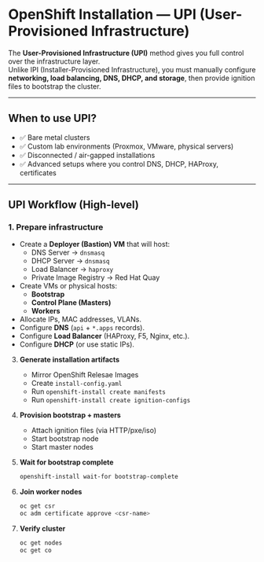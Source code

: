 # OpenShift Installation — UPI (User-Provisioned Infrastructure)

The **User-Provisioned Infrastructure (UPI)** method gives you full control over the infrastructure layer.  
Unlike IPI (Installer-Provisioned Infrastructure), you must manually configure **networking, load balancing, DNS, DHCP, and storage**, then provide ignition files to bootstrap the cluster.

---

## When to use UPI?
- ✅ Bare metal clusters
- ✅ Custom lab environments (Proxmox, VMware, physical servers)
- ✅ Disconnected / air-gapped installations
- ✅ Advanced setups where you control DNS, DHCP, HAProxy, certificates

---

## UPI Workflow (High-level)

### 1. Prepare infrastructure
- Create a **Deployer (Bastion) VM** that will host:
  - DNS Server → `dnsmasq`
  - DHCP Server → `dnsmasq`
  - Load Balancer → `haproxy`
  - Private Image Registry → Red Hat Quay  
- Create VMs or physical hosts:
  - **Bootstrap**
  - **Control Plane (Masters)**
  - **Workers**
- Allocate IPs, MAC addresses, VLANs.  
- Configure **DNS** (`api` + `*.apps` records).  
- Configure **Load Balancer** (HAProxy, F5, Nginx, etc.).  
- Configure **DHCP** (or use static IPs).  

3. **Generate installation artifacts**
   - Mirror OpenShift Relesae Images
   - Create `install-config.yaml`
   - Run `openshift-install create manifests`
   - Run `openshift-install create ignition-configs`

5. **Provision bootstrap + masters**
   - Attach ignition files (via HTTP/pxe/iso)
   - Start bootstrap node
   - Start master nodes

6. **Wait for bootstrap complete**
   ```bash
   openshift-install wait-for bootstrap-complete

7. **Join worker nodes**
   ```bash
   oc get csr
   oc adm certificate approve <csr-name>
8. **Verify cluster**
   ```bash
   oc get nodes
   oc get co
   
